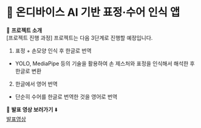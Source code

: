 # 🚀 온디바이스 AI 기반 표정·수어 인식 앱

📌 **프로젝트 소개**  
[프로젝트 진행 과정]
프로젝트는 다음 3단계로 진행할 예정입니다.

1. 표정 + 손모양 인식 후 한글로 번역
- YOLO, MediaPipe 등의 기술을 활용하여 손 제스처와 표정을 인식해서 해석한 후 한글로 변환

2. 한글에서 영어 번역
- 단순히 수어를 한글로 번역한 것을 영어로 번역

🎥 **발표 영상 보러가기** ⬇️  
[발표영상](https://www.youtube.com/watch?v=jPpd5OYzP-Q)

